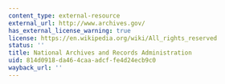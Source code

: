 ```yaml
---
content_type: external-resource
external_url: http://www.archives.gov/
has_external_license_warning: true
license: https://en.wikipedia.org/wiki/All_rights_reserved
status: ''
title: National Archives and Records Administration
uid: 814d0918-da46-4caa-adcf-fe4d24ecb9c0
wayback_url: ''
---
```

